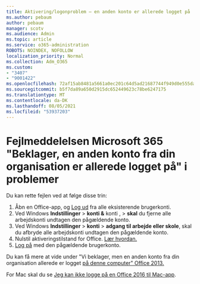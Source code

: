 ```yaml
---
title: Aktivering/logonproblem – en anden konto er allerede logget på
ms.author: pebaum
author: pebaum
manager: scotv
ms.audience: Admin
ms.topic: article
ms.service: o365-administration
ROBOTS: NOINDEX, NOFOLLOW
localization_priority: Normal
ms.collection: Adm_O365
ms.custom:
- "3407"
- "9001422"
ms.openlocfilehash: 72af15ab8481a5661a0ec201c64d5ad21687744f949d0e555da21baf269a780f
ms.sourcegitcommit: b5f7da89a650d2915dc652449623c78be6247175
ms.translationtype: MT
ms.contentlocale: da-DK
ms.lasthandoff: 08/05/2021
ms.locfileid: "53937203"
---
```

# <a name="fixing-the-microsoft-365-apps-sorry-another-account-from-your-organization-is-already-signed-in-message"></a>Fejlmeddelelsen Microsoft 365 "Beklager, en anden konto fra din organisation er allerede logget på" i problemer

Du kan rette fejlen ved at følge disse trin:

1. Åbn en Office-app, og [Log ud](https://support.office.com/article/5a20dc11-47e9-4b6f-945d-478cb6d92071) fra alle eksisterende brugerkonti.   
2. Ved Windows **Indstillinger**  >  **konti &** konti ,  >  **skal** du fjerne alle arbejdskonti undtagen den pågældende konto. 
3. Ved Windows **Indstillinger**  >  **konti**  >  **adgang til arbejde eller skole**, skal du afbryde alle arbejdskonti undtagen den pågældende konto. 
4. Nulstil aktiveringstilstand for Office. [Lær hvordan.](https://docs.microsoft.com/office365/troubleshoot/activation/reset-office-365-proplus-activation-state
)
5. [Log på](https://support.office.com/article/628ea040-f265-49de-b986-be09c3ebf8a9) med den pågældende brugerkonto. 

Du kan få mere at vide under "Vi beklager, men en anden konto fra din organisation allerede er logget [på denne computer" Office 2013.](https://docs.microsoft.com/office/troubleshoot/error-messages/another-account-already-signed-in)

For Mac skal du se [Jeg kan ikke logge på en Office 2016 til Mac-app](https://docs.microsoft.com/office365/troubleshoot/authentication/sign-in-to-office-2016-for-mac-fail).